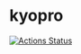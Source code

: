# kyopro

 [![Actions Status](https://github.com/within35/kyopro/workflows/verify/badge.svg)](https://github.com/within35/kyopro/actions) 
